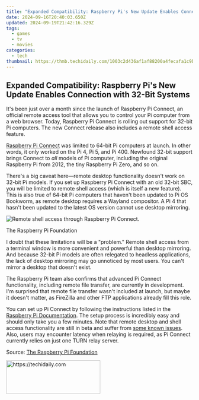 ```yaml
---
title: "Expanded Compatibility: Raspberry Pi's New Update Enables Connection with 32-Bit Systems"
date: 2024-09-16T20:40:03.650Z
updated: 2024-09-19T21:42:16.329Z
tags:
  - games
  - tv
  - movies
categories:
  - tech
thumbnail: https://thmb.techidaily.com/1003c2d436af1af88200a4fecafa1c9b55219d7d2c61adc69cde92d0a51179ae.jpg
---
```


## Expanded Compatibility: Raspberry Pi's New Update Enables Connection with 32-Bit Systems

It's been just over a month since the launch of Raspberry Pi Connect, an official remote access tool that allows you to control your Pi computer from a web browser. Today, Raspberry Pi Connect is rolling out support for 32-bit Pi computers. The new Connect release also includes a remote shell access feature.

[Raspberry Pi Connect](https://snapchat-videos.techidaily.com/new-2024-approved-mastering-mobile-screen-recording-in-snapchat/) was limited to 64-bit Pi computers at launch. In other words, it only worked on the Pi 4, Pi 5, and Pi 400\. Newfound 32-bit support brings Connect to _all_ models of Pi computer, including the original Raspberry Pi from 2012, the tiny Raspberry Pi Zero, and so on.

 There's a big caveat here—remote desktop functionality doesn't work on 32-bit Pi models. If you set up Raspberry Pi Connect with an old 32-bit SBC, you will be limited to remote shell access (which is itself a new feature). This is also true of 64-bit Pi computers that haven't been updated to Pi OS Bookworm, as remote desktop requires a Wayland compositor. A Pi 4 that hasn't been updated to the latest OS version cannot use desktop mirroring.

![Remote shell access through Raspberry Pi Connect.](https://static1.howtogeekimages.com/wordpress/wp-content/uploads/2024/06/65.jpg) 

The Raspberry Pi Foundation

 I doubt that these limitations will be a "problem." Remote shell access from a terminal window is more convenient and powerful than desktop mirroring. And because 32-bit Pi models are often relegated to headless applications, the lack of desktop mirroring may go unnoticed by most users. You can't mirror a desktop that doesn't exist.

 The Raspberry Pi team also confirms that advanced Pi Connect functionality, including remote file transfer, are currently in development. I'm surprised that remote file transfer wasn't included at launch, but maybe it doesn't matter, as FireZilla and other FTP applications already fill this role.

 You can set up Pi Connect by following the instructions listed in the [Raspberry Pi Documentation](https://www.raspberrypi.com/documentation/services/connect.html). The setup process is incredibly easy and should only take you a few minutes. Note that remote desktop and shell access functionality are still in beta and suffer from [some known issues](https://www.raspberrypi.com/documentation/services/connect.html#known-issues). Also, users may encounter latency when relaying is required, as Pi Connect currently relies on just one TURN relay server.

 Source: [The Raspberry Pi Foundation](https://www.raspberrypi.com/news/raspberry-pi-connect-remote-shell-access-and-support-for-older-devices/)

<ins class="adsbygoogle"
     style="display:block"
     data-ad-format="autorelaxed"
     data-ad-client="ca-pub-7571918770474297"
     data-ad-slot="1223367746"></ins>

<ins class="adsbygoogle"
     style="display:block"
     data-ad-client="ca-pub-7571918770474297"
     data-ad-slot="8358498916"
     data-ad-format="auto"
     data-full-width-responsive="true"></ins>



<!-- affiliate ads begin -->
<a href="https://25home.pxf.io/c/5597632/2148641/16836" target="_top" id="2148641">
  <img src="//a.impactradius-go.com/display-ad/16836-2148641" border="0" alt="https://techidaily.com" width="254" height="90"/>
</a>
<img height="0" width="0" src="https://25home.pxf.io/i/5597632/2148641/16836" style="position:absolute;visibility:hidden;" border="0" />
<!-- affiliate ads end -->

